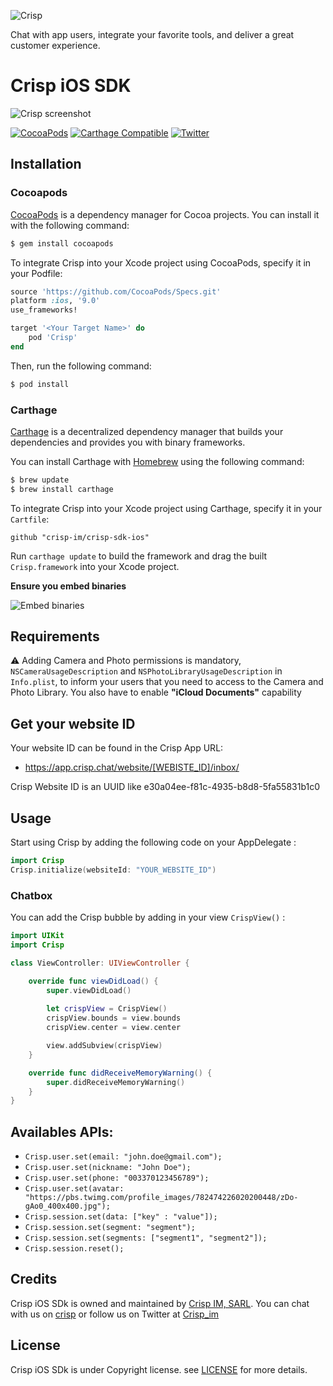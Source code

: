 ![Crisp](https://raw.githubusercontent.com/crisp-im/crisp-sdk-ios/master/docs/img/logo_blue.png)

Chat with app users, integrate your favorite tools, and deliver a great customer experience.

# Crisp iOS SDK

![Crisp screenshot](https://raw.githubusercontent.com/crisp-im/crisp-sdk-ios/master/docs/img/crisp_screenshot.png)

[![CocoaPods](https://img.shields.io/cocoapods/v/Crisp.svg)](https://cocoapods.org/?q=crisp)
[![Carthage Compatible](https://img.shields.io/badge/Carthage-compatible-4BC51D.svg?style=flat)](https://github.com/Carthage/Carthage)
[![Twitter](https://img.shields.io/badge/twitter-@crisp_im-blue.svg?style=flat)](http://twitter.com/crisp_im)


## Installation

### Cocoapods

[CocoaPods](http://cocoapods.org) is a dependency manager for Cocoa projects. You can install it with the following command:

```bash
$ gem install cocoapods
```

To integrate Crisp into your Xcode project using CocoaPods, specify it in your Podfile:

```ruby
source 'https://github.com/CocoaPods/Specs.git'
platform :ios, '9.0'
use_frameworks!

target '<Your Target Name>' do
    pod 'Crisp'
end
```

Then, run the following command:

```bash
$ pod install
```

### Carthage

[Carthage](https://github.com/Carthage/Carthage) is a decentralized dependency manager that builds your dependencies and provides you with binary frameworks.

You can install Carthage with [Homebrew](http://brew.sh/) using the following command:

```bash
$ brew update
$ brew install carthage
```

To integrate Crisp into your Xcode project using Carthage, specify it in your `Cartfile`:

```ogdl
github "crisp-im/crisp-sdk-ios"
```

Run `carthage update` to build the framework and drag the built `Crisp.framework` into your Xcode project.

**Ensure you embed binaries**

![Embed binaries](https://raw.githubusercontent.com/crisp-im/crisp-sdk-ios/master/docs/img/embed.jpg)


## Requirements

⚠️ Adding Camera and Photo permissions is mandatory, `NSCameraUsageDescription` and `NSPhotoLibraryUsageDescription` in  `Info.plist`, to inform your users that you need to access to the Camera and Photo Library. You also have to enable **"iCloud Documents"** capability

## Get your website ID

Your website ID can be found in the Crisp App URL:

- https://app.crisp.chat/website/[WEBISTE_ID]/inbox/

Crisp Website ID is an UUID like e30a04ee-f81c-4935-b8d8-5fa55831b1c0


## Usage

Start using Crisp by adding the following code on your AppDelegate :

```Swift
import Crisp
Crisp.initialize(websiteId: "YOUR_WEBSITE_ID")
```

### Chatbox

You can add the Crisp bubble by adding in your view `CrispView()` :

```Swift
import UIKit
import Crisp

class ViewController: UIViewController {

    override func viewDidLoad() {
        super.viewDidLoad()
        
        let crispView = CrispView()
        crispView.bounds = view.bounds
        crispView.center = view.center

        view.addSubview(crispView)
    }

    override func didReceiveMemoryWarning() {
        super.didReceiveMemoryWarning()
    }
}

```

## Availables APIs:

* `Crisp.user.set(email: "john.doe@gmail.com");`
* `Crisp.user.set(nickname: "John Doe");`
* `Crisp.user.set(phone: "003370123456789");`
* `Crisp.user.set(avatar: "https://pbs.twimg.com/profile_images/782474226020200448/zDo-gAo0_400x400.jpg");`
* `Crisp.session.set(data: ["key" : "value"]);`
* `Crisp.session.set(segment: "segment");`
* `Crisp.session.set(segments: ["segment1", "segment2"]);`
* `Crisp.session.reset();`

## Credits

Crisp iOS SDk is owned and maintained by [Crisp IM, SARL](https://crisp.chat/en/). You can chat with us on [crisp](https://crisp.chat) or follow us on Twitter at [Crisp_im](http://twitter.com/crisp_im)

## License

Crisp iOS SDk is under Copyright license. see [LICENSE](https://raw.githubusercontent.com/crisp-im/crisp-sdk-ios/master/LICENSE) for more details.
